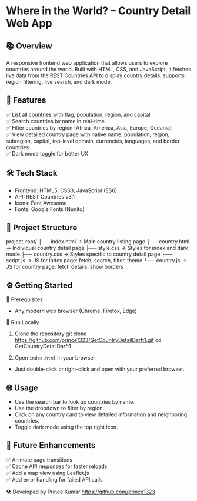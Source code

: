 Where in the World? – Country Detail Web App
===========================================

📚 Overview
-----------
A responsive frontend web application that allows users to explore countries around the world. 
Built with HTML, CSS, and JavaScript, it fetches live data from the REST Countries API to display country details, supports region filtering, live search, and dark mode.

🚀 Features
-----------
✅ List all countries with flag, population, region, and capital  
✅ Search countries by name in real-time  
✅ Filter countries by region (Africa, America, Asia, Europe, Oceania)  
✅ View detailed country page with native name, population, region, subregion, capital, top-level domain, currencies, languages, and border countries  
✅ Dark mode toggle for better UX

🛠️ Tech Stack
--------------
- Frontend: HTML5, CSS3, JavaScript (ES6)
- API: REST Countries v3.1
- Icons: Font Awesome
- Fonts: Google Fonts (Nunito)

📂 Project Structure
--------------------
project-root/
 ├── index.html       -> Main country listing page
 ├── country.html     -> Individual country detail page
 ├── style.css        -> Styles for index and dark mode
 ├── country.css      -> Styles specific to country detail page
 ├── script.js        -> JS for index page: fetch, search, filter, theme
 └── country.js       -> JS for country page: fetch details, show borders

⚙️ Getting Started
-------------------
🔧 Prerequisites
- Any modern web browser (Chrome, Firefox, Edge)

🚀 Run Locally
1. Clone the repository
    git clone https://github.com/prince1323/GetCountryDetailDarft1.git
    cd GetCountryDetailDarft1

2. Open `index.html` in your browser
- Just double-click or right-click and open with your preferred browser.

🌐 Usage
--------
- Use the search bar to look up countries by name.
- Use the dropdown to filter by region.
- Click on any country card to view detailed information and neighboring countries.
- Toggle dark mode using the top right icon.

🚀 Future Enhancements
-----------------------
✅ Animate page transitions  
✅ Cache API responses for faster reloads  
✅ Add a map view using Leaflet.js  
✅ Add error handling for failed API calls


🛠 Developed by Prince Kumar
https://github.com/prince1323

